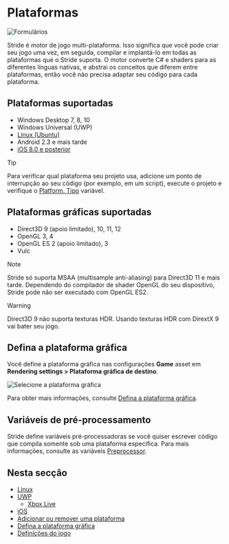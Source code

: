 # Plataformas

![ Formulários ](media/game-engine-system-requirements-intro-pic.png)

Stride é motor de jogo multi-plataforma. Isso significa que você pode criar seu jogo uma vez, em seguida, compilar e implantá-lo em todas as plataformas que o Stride suporta. O motor converte C# e shaders para as diferentes línguas nativas, e abstrai os conceitos que diferem entre plataformas, então você não precisa adaptar seu código para cada plataforma.

## Plataformas suportadas

* Windows Desktop 7, 8, 10
* Windows Universal (UWP)
* [Linux (Ubuntu)](linux/index.md)
* Android 2.3 e mais tarde
* [iOS 8.0 e posterior](ios.md)

> [!TIP]
> Para verificar qual plataforma seu projeto usa, adicione um ponto de interrupção ao seu código (por exemplo, em um script), execute o projeto e verifique o [Platform. Tipo](xref:Stride.Core.Platform.Type) variável.

## Plataformas gráficas suportadas

* Direct3D 9 (apoio limitado), 10, 11, 12
* OpenGL 3, 4
* OpenGL ES 2 (apoio limitado), 3
* Vulc

> [!Note]
> Stride só suporta MSAA (multisample anti-aliasing) para Direct3D 11 e mais tarde.
> Dependendo do compilador de shader OpenGL do seu dispositivo, Stride pode não ser executado com OpenGL ES2.

> [!Warning]
> Direct3D 9 não suporta texturas HDR. Usando texturas HDR com DirextX 9 vai bater seu jogo.

## Defina a plataforma gráfica

Você define a plataforma gráfica nas configurações **Game** asset em **Rendering settings > Plataforma gráfica de destino**.

![ Selecione a plataforma gráfica](media/change-graphics-platform.png)

Para obter mais informações, consulte [Defina a plataforma gráfica](set-the-graphics-platform.md).

## Variáveis de pré-processamento

Stride define variáveis pré-processadoras se você quiser escrever código que compila somente sob uma plataforma específica. Para mais informações, consulte as variáveis [Preprocessor](../scripts/preprocessor-variables.md).

## Nesta secção

* [Linux](linux/index.md)
* [UWP](uwp/index.md)
   * [Xbox Live](uwp/xbox-live.md)
* [iOS](ios.md)
* [Adicionar ou remover uma plataforma](add-or-remove-a-platform.md)
* [Defina a plataforma gráfica](set-the-graphics-platform.md)
* [Definições do jogo](../game-studio/game-settings.md)